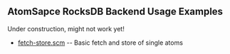 AtomSapce RocksDB Backend Usage Examples
----------------------------------------

Under construction, might not work yet!

* [fetch-store.scm](fetch-store.scm) -- Basic fetch and store of single atoms
